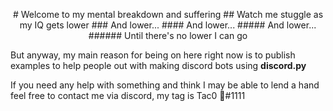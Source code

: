 <p align="center">
# Welcome to my mental breakdown and suffering 
## Watch me stuggle as my IQ gets lower
### And lower...
#### And lower...
##### And lower...
###### Until there's no lower I can go
</p>

But anyway, my main reason for being on here right now is to publish examples to help people out with making discord bots using **discord.py**

If you need any help with something and think I may be able to lend a hand feel free to contact me via discord, my tag is Tac0 💚#1111


